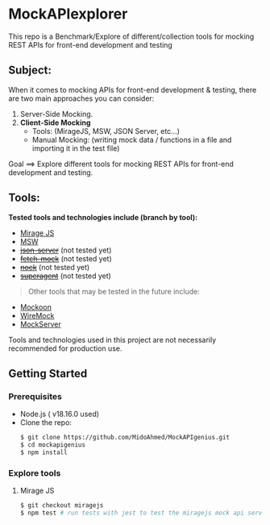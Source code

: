 # MockAPIexplorer

This repo is a Benchmark/Explore of different/collection tools for mocking REST APIs for front-end development and testing

## Subject:

When it comes to mocking APIs for front-end development & testing, there are two main approaches you can consider:

1. Server-Side Mocking.
2. **Client-Side Mocking**
   - Tools: (MirageJS, MSW, JSON Server, etc…)
   - Manual Mocking: (writing mock data / functions in a file and importing it in the test file)

Goal ==> Explore different tools for mocking REST APIs for front-end development and testing.

## Tools:

**Tested tools and technologies include (branch by tool):**

- [Mirage JS](https://miragejs.com/)
- [MSW](https://mswjs.io/)
- ~~[json-server](https://github.com/typicode/json-server)~~ (not tested yet)
- ~~[fetch-mock](http://www.wheresrhys.co.uk/fetch-mock/)~~ (not tested yet)
- ~~[nock](https://github.com/nock/nock)~~ (not tested yet)
- ~~[superagent](https://ladjs.github.io/superagent/)~~ (not tested yet)

> Other tools that may be tested in the future include:

- [Mockoon](https://mockoon.com/)
- [WireMock](http://wiremock.org/)
- [MockServer](https://www.mock-server.com/)

Tools and technologies used in this project are not necessarily recommended for production use.

## Getting Started

### Prerequisites

- Node.js ( v18.16.0 used)
- Clone the repo:
  ```sh
  $ git clone https://github.com/MidoAhmed/MockAPIgenius.git
  $ cd mockapigenius
  $ npm install
  ```

### Explore tools

1. Mirage JS

   ```sh
   $ git checkout miragejs
   $ npm test # run tests with jest to test the miragejs mock api server

   ```
